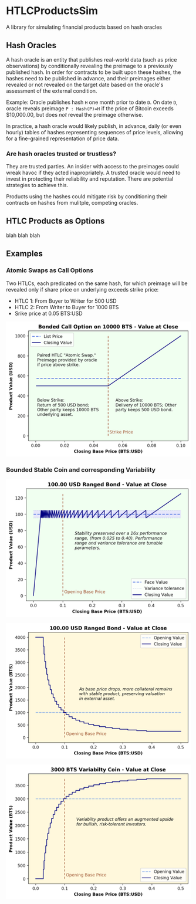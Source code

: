 # HTLCProductsSim
A library for simulating financial products based on hash oracles

## Hash Oracles
A hash oracle is an entity that publishes real-world data (such as price observations) by conditionally revealing the preimage to a previously published hash.  In order for contracts to be built upon these hashes, the hashes need to be published in advance, and their preimages either revealed or not revealed on the target date based on the oracle's assessment of the external condition.

Example:  Oracle publishes hash `H` one month prior to date `D`.  On date `D`, oracle reveals preimage `P : Hash(P)=H` if the price of Bitcoin exceeds $10,000.00, but does _not_ reveal the preimage otherwise.

In practice, a hash oracle would likely publish, in advance, daily (or even hourly) tables of hashes representing sequences of price levels, allowing for a fine-grained representation of price data.

### Are hash oracles trusted or trustless?

They are trusted parties.  An insider with access to the preimages could wreak havoc if they acted inapropriately.  A trusted oracle would need to invest in protecting their reliability and reputation.  There are potential strategies to achieve this.

Products using the hashes could mitigate risk by conditioning their contracts on hashes from mulitple, competing oracles.

## HTLC Products as Options

blah blah blah

## Examples

### Atomic Swaps as Call Options

Two HTLCs, each predicated on the same hash, for which preimage will be revealed only if share price on underlying exceeds strike price:

* HTLC 1: From Buyer to Writer for 500 USD
* HTLC 2: From Writer to Buyer for 1000 BTS
* Srike price at 0.05 BTS:USD

![fig1](doc/LongCall.png)

### Bounded Stable Coin and corresponding Variability

![fig2](doc/BSC_Stability_USD.png)

![fig3](doc/BSC_Stability_BTS.png)

![fig4](doc/BSC_Variability_BTS.png)
